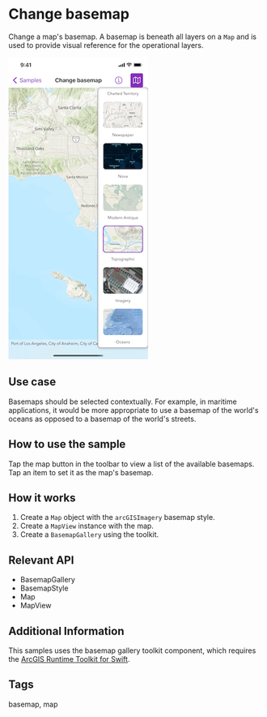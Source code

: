 # Change basemap

Change a map's basemap. A basemap is beneath all layers on a `Map` and is used to provide visual reference for the operational layers.

![Image of change basemap](change-basemap.png)

## Use case

Basemaps should be selected contextually. For example, in maritime applications, it would be more appropriate to use a basemap of the world's oceans as opposed to a basemap of the world's streets.

## How to use the sample

Tap the map button in the toolbar to view a list of the available basemaps. Tap an item to set it as the map's basemap.

## How it works

1. Create a `Map` object with the `arcGISImagery` basemap style.
2. Create a `MapView` instance with the map.
3. Create a `BasemapGallery` using the toolkit.

## Relevant API

* BasemapGallery
* BasemapStyle
* Map
* MapView

## Additional Information

This samples uses the basemap gallery toolkit component, which requires the [ArcGIS Runtime Toolkit for Swift](https://github.com/Esri/arcgis-runtime-toolkit-swift).

## Tags

basemap, map
